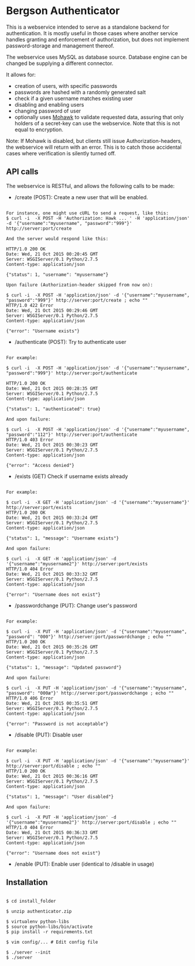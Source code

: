 # Bergson Authenticator

This is a webservice intended to serve as a standalone backend for authentication. It is mostly useful in those cases where another service handles granting and enforcement of authorization, but does not implement password-storage and management thereof. 

The webservice uses MySQL as database source. Database engine can be changed be supplying a different connector.

It allows for:
- creation of users, with specific passwords
- passwords are hashed with a randomly generated salt
- check if a given username matches existing user 
- disabling and enabling users 
- changing password of user
- optionally uses [Mohawk](https://github.com/kumar303/mohawk/) to validate requested data, assuring that only holders of a secret-key can use the webservice. Note that this is not equal to encryption.

Note: If Mohawk is disabled, but clients still issue Authorization-headers, the webservice will return with an error. This is to catch those accidental cases where verification is silently turned off. 

## API calls

The webservice is RESTful, and allows the following calls to be made:

- /create (POST): Create a new user that will be enabled.


``` 

For instance, one might use cURL to send a request, like this:
$ curl -i  -X POST -H 'Authorization: Hawk ... ' -H 'application/json' -d '{"username":"myusername", "password":"999"}' http://server:port/create 

And the server would respond like this:

HTTP/1.0 200 OK
Date: Wed, 21 Oct 2015 00:20:45 GMT
Server: WSGIServer/0.1 Python/2.7.5
Content-type: application/json

{"status": 1, "username": "myusername"}

Upon failure (Authorization-header skipped from now on):

$ curl -i  -X POST -H 'application/json' -d '{"username":"myusername", "password":"999"}' http://server:port/create ; echo ""
HTTP/1.0 422 Error
Date: Wed, 21 Oct 2015 00:29:46 GMT
Server: WSGIServer/0.1 Python/2.7.5
Content-type: application/json

{"error": "Username exists"}

```

- /authenticate (POST): Try to authenticate user

``` 

For example:

$ curl -i  -X POST -H 'application/json' -d '{"username":"myusername", "password":"999"}' http://server:port/authenticate 

HTTP/1.0 200 OK
Date: Wed, 21 Oct 2015 00:28:35 GMT
Server: WSGIServer/0.1 Python/2.7.5
Content-type: application/json

{"status": 1, "authenticated": true}

And upon failure:

$ curl -i  -X POST -H 'application/json' -d '{"username":"myusername", "password":"112"}' http://server:port/authenticate 
HTTP/1.0 403 Error
Date: Wed, 21 Oct 2015 00:30:23 GMT
Server: WSGIServer/0.1 Python/2.7.5
Content-type: application/json

{"error": "Access denied"}

```

- /exists (GET) Check if username exists already

```

For example:

$ curl -i  -X GET -H 'application/json' -d '{"username":"myusername"}' http://server:port/exists 
HTTP/1.0 200 OK
Date: Wed, 21 Oct 2015 00:33:24 GMT
Server: WSGIServer/0.1 Python/2.7.5
Content-type: application/json

{"status": 1, "message": "Username exists"}

And upon failure:

$ curl -i  -X GET -H 'application/json' -d '{"username":"myusername2"}' http://server:port/exists 
HTTP/1.0 404 Error
Date: Wed, 21 Oct 2015 00:33:32 GMT
Server: WSGIServer/0.1 Python/2.7.5
Content-type: application/json

{"error": "Username does not exist"}

```

- /passwordchange (PUT): Change user's password 

```

For example:

$ curl -i  -X PUT -H 'application/json' -d '{"username":"myusername", "password": "000"}' http://server:port/passwordchange ; echo ""
HTTP/1.0 200 OK
Date: Wed, 21 Oct 2015 00:35:26 GMT
Server: WSGIServer/0.1 Python/2.7.5
Content-type: application/json

{"status": 1, "message": "Updated password"}

And upon failure:

$ curl -i  -X PUT -H 'application/json' -d '{"username":"myusername", "password": "000æ"}' http://server:port/passwordchange ; echo ""
HTTP/1.0 406 Error
Date: Wed, 21 Oct 2015 00:35:51 GMT
Server: WSGIServer/0.1 Python/2.7.5
Content-type: application/json

{"error": "Password is not acceptable"}

```

- /disable (PUT): Disable user

```

For example:

$ curl -i  -X PUT -H 'application/json' -d '{"username":"myusername"}' http://server:port/disable ; echo ""
HTTP/1.0 200 OK
Date: Wed, 21 Oct 2015 00:36:16 GMT
Server: WSGIServer/0.1 Python/2.7.5
Content-type: application/json

{"status": 1, "message": "User disabled"}

And upon failure:

$ curl -i  -X PUT -H 'application/json' -d '{"username":"myusername2"}' http://server:port/disable ; echo ""
HTTP/1.0 404 Error
Date: Wed, 21 Oct 2015 00:36:33 GMT
Server: WSGIServer/0.1 Python/2.7.5
Content-type: application/json

{"error": "Username does not exist"}

```

- /enable (PUT): Enable user (identical to /disable in usage)

## Installation

```

$ cd install_folder 

$ unzip authenticator.zip

$ virtualenv python-libs
$ source python-libs/bin/activate
$ pip install -r requirements.txt

$ vim config/... # Edit config file

$ ./server --init
$ ./server

```

